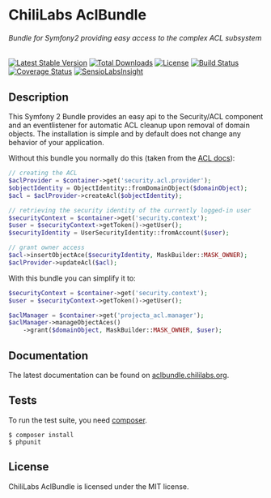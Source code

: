 # ChiliLabs AclBundle
###### Bundle for Symfony2 providing easy access to the complex ACL subsystem

[![Latest Stable Version](https://img.shields.io/packagist/v/project-a/acl-bundle.svg?style=flat)](https://packagist.org/packages/project-a/acl-bundle)
[![Total Downloads](https://img.shields.io/packagist/dt/project-a/acl-bundle.svg?style=flat)](https://packagist.org/packages/project-a/acl-bundle)
[![License](https://img.shields.io/packagist/l/project-a/acl-bundle.svg?style=flat)](https://packagist.org/packages/project-a/acl-bundle)
[![Build Status](https://secure.travis-ci.org/chili-labs/AclBundle.png?branch=master)](http://travis-ci.org/chili-labs/AclBundle)
[![Coverage Status](https://img.shields.io/coveralls/chili-labs/AclBundle.svg?style=flat)](https://coveralls.io/r/chili-labs/AclBundle?branch=master)
[![SensioLabsInsight](https://insight.sensiolabs.com/projects/c73329cc-4028-463d-9228-afcfc3ebffbe/mini.png)](https://insight.sensiolabs.com/projects/c73329cc-4028-463d-9228-afcfc3ebffbe)

## Description

This Symfony 2 Bundle provides an easy api to the Security/ACL component and an
eventlistener for automatic ACL cleanup upon removal of domain objects. The
installation is simple and by default does not change any behavior of your
application.

Without this bundle you normally do this (taken from the [ACL docs][1]):
```php
// creating the ACL
$aclProvider = $container->get('security.acl.provider');
$objectIdentity = ObjectIdentity::fromDomainObject($domainObject);
$acl = $aclProvider->createAcl($objectIdentity);

// retrieving the security identity of the currently logged-in user
$securityContext = $container->get('security.context');
$user = $securityContext->getToken()->getUser();
$securityIdentity = UserSecurityIdentity::fromAccount($user);

// grant owner access
$acl->insertObjectAce($securityIdentity, MaskBuilder::MASK_OWNER);
$aclProvider->updateAcl($acl);
```
With this bundle you can simplify it to:

```php
$securityContext = $container->get('security.context');
$user = $securityContext->getToken()->getUser();

$aclManager = $container->get('projecta_acl.manager');
$aclManager->manageObjectAces()
    ->grant($domainObject, MaskBuilder::MASK_OWNER, $user);
```

## Documentation

The latest documentation can be found on [aclbundle.chililabs.org](http://aclbundle.chililabs.org/en/latest/).

## Tests

To run the test suite, you need [composer](http://getcomposer.org).

    $ composer install
    $ phpunit

## License

ChiliLabs AclBundle is licensed under the MIT license.

[1]: http://symfony.com/doc/current/cookbook/security/acl.html#creating-an-acl-and-adding-an-ace

